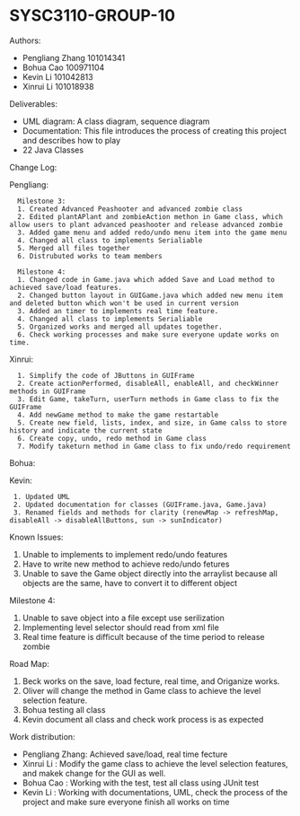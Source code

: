 # SYSC3110-GROUP-10
Authors:
  * Pengliang Zhang 101014341
  * Bohua Cao 100971104
  * Kevin Li 101042813
  * Xinrui Li 101018938
  
  
Deliverables:
  * UML diagram: A class diagram, sequence diagram 
  * Documentation: This file introduces the process of creating this project and describes how to play
  * 22 Java Classes

Change Log:

  Pengliang:

      Milestone 3:
      1. Created Advanced Peashooter and advanced zombie class
      2. Edited plantAPlant and zombieAction methon in Game class, which allow users to plant advanced peashooter and release advanced zombie
      3. Added game menu and added redo/undo menu item into the game menu
      4. Changed all class to implements Serialiable
      5. Merged all files together
      6. Distrubuted works to team members
      
      Milestone 4:
      1. Changed code in Game.java which added Save and Load method to achieved save/load features.
      2. Changed button layout in GUIGame.java which added new menu item and deleted button which won't be used in current version
      3. Added an timer to implements real time feature.
      4. Changed all class to implements Serialiable
      5. Organized works and merged all updates together.
      6. Check working processes and make sure everyone update works on time.


  Xinrui:
  
      1. Simplify the code of JButtons in GUIFrame
      2. Create actionPerformed, disableAll, enableAll, and checkWinner methods in GUIFrame
      3. Edit Game, takeTurn, userTurn methods in Game class to fix the GUIFrame
      4. Add newGame method to make the game restartable
      5. Create new field, lists, index, and size, in Game calss to store history and indicate the current state
      6. Create copy, undo, redo method in Game class
      7. Modify taketurn method in Game class to fix undo/redo requirement
      
  Bohua:

  Kevin:
  
     1. Updated UML
     2. Updated documentation for classes (GUIFrame.java, Game.java)
     3. Renamed fields and methods for clarity (renewMap -> refreshMap, disableAll -> disableAllButtons, sun -> sunIndicator)

Known Issues:

  1. Unable to implements to implement redo/undo features
  2. Have to write new method to achieve redo/undo fetures
  3. Unable to save the Game object directly into the arraylist because all objects are the same, have to convert it to different object

  Milestone 4:
  1. Unable to save object into a file except use serilization
  2. Implementing level selector should read from xml file
  3. Real time feature is difficult because of the time period to release zombie 


Road Map:

  1. Beck works on the save, load fecture, real time, and Origanize works. 
  2. Oliver will change the method in Game class to achieve the level selection feature.
  3. Bohua testing all class
  4. Kevin document all class and check work process is as expected


Work distribution: 

  * Pengliang Zhang: Achieved save/load, real time fecture
  * Xinrui Li      : Modify the game class to achieve the level selection features, and makek change for the GUI as well.
  * Bohua Cao      : Working with the test, test all class using JUnit test
  * Kevin Li       : Working with documentations, UML, check the process of the project and make sure everyone finish all works on time
                   
 

